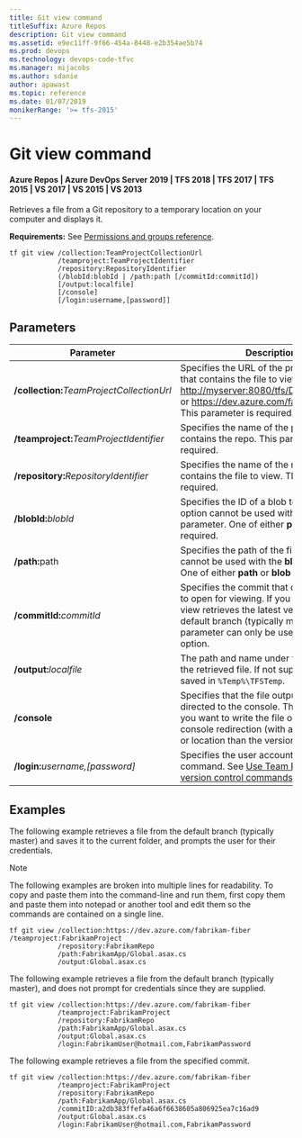```yaml
---
title: Git view command
titleSuffix: Azure Repos
description: Git view command
ms.assetid: e9ec11ff-9f66-454a-8448-e2b354ae5b74
ms.prod: devops
ms.technology: devops-code-tfvc
ms.manager: mijacobs
ms.author: sdanie
author: apawast
ms.topic: reference
ms.date: 01/07/2019
monikerRange: '>= tfs-2015'
---
```



# Git view command

#### Azure Repos | Azure DevOps Server 2019 | TFS 2018 | TFS 2017 | TFS 2015 | VS 2017 | VS 2015 | VS 2013

Retrieves a file from a Git repository to a temporary location on your computer and displays it.         

**Requirements:** See [Permissions and groups reference](../../organizations/security/permissions.md).

    tf git view /collection:TeamProjectCollectionUrl
                /teamproject:TeamProjectIdentifier
                /repository:RepositoryIdentifier
                (/blobId:blobId | /path:path [/commitId:commitId])
                [/output:localfile]
                [/console]
                [/login:username,[password]]

## Parameters

|                     Parameter                     |                                                                                                            Description                                                                                                            |
|---------------------------------------------------|-----------------------------------------------------------------------------------------------------------------------------------------------------------------------------------------------------------------------------------|
| **/collection:**<em>TeamProjectCollectionUrl</em> |            Specifies the URL of the project collection that contains the file to view. For example: <http://myserver:8080/tfs/DefaultCollection> or https://dev.azure.com/fabrikam-fiber. This parameter is required.             |
|  **/teamproject:**<em>TeamProjectIdentifier</em>  |                                                                       Specifies the name of the project that contains the repo. This parameter is required.                                                                       |
|   **/repository:**<em>RepositoryIdentifier</em>   |                                                                    Specifies the name of the repo that contains the file to view. This parameter is required.                                                                     |
|            **/blobId:**<em>blobId</em>            |                                          Specifies the ID of a blob to retrieve. This option cannot be used with the **path** parameter. One of either **path** or **blob** is required.                                          |
|            <strong>/path:</strong>path            |                                              Specifies the path of the file. This option cannot be used with the **blob** parameter. One of either **path** or **blob** is required.                                              |
|          **/commitId:**<em>commitId</em>          | Specifies the commit that contains the file to open for viewing. If you omit this option, view retrieves the latest version from the default branch (typically master). This parameter can only be used with the **path** option. |
|          **/output:**<em>localfile</em>           |                                                         The path and name under which to save the retrieved file. If not supplied, the file is saved in `%Temp%\TFSTemp`.                                                         |
|                   **/console**                    |         Specifies that the file output should be directed to the console. This is useful if you want to write the file out to disk using console redirection (with a different name or location than the versioned item).         |
|      **/login:**<em>username,[password]</em>      |                                        Specifies the user account to run the command. See [Use Team Foundation version control commands](use-team-foundation-version-control-commands.md).                                        |

## Examples

The following example retrieves a file from the default branch (typically master) and saves it to the current folder, and prompts the user for their credentials.

>[!NOTE]
>The following examples are broken into multiple lines for readability. To copy and paste them into the command-line and run them, first copy them and paste them into notepad or another tool and edit them so the commands are contained on a single line.

```
tf git view /collection:https://dev.azure.com/fabrikam-fiber /teamproject:FabrikamProject 
            /repository:FabrikamRepo 
            /path:FabrikamApp/Global.asax.cs 
            /output:Global.asax.cs 
```

The following example retrieves a file from the default branch (typically master), and does not prompt for credentials since they are supplied.

```
tf git view /collection:https://dev.azure.com/fabrikam-fiber 
            /teamproject:FabrikamProject 
            /repository:FabrikamRepo 
            /path:FabrikamApp/Global.asax.cs 
            /output:Global.asax.cs 
            /login:FabrikamUser@hotmail.com,FabrikamPassword
```

The following example retrieves a file from the specified commit.

```
tf git view /collection:https://dev.azure.com/fabrikam-fiber 
            /teamproject:FabrikamProject 
            /repository:FabrikamRepo 
            /path:FabrikamApp/Global.asax.cs 
            /commitID:a2db383ffefa46a6f6638605a806925ea7c16ad9 
            /output:Global.asax.cs 
            /login:FabrikamUser@hotmail.com,FabrikamPassword
```
